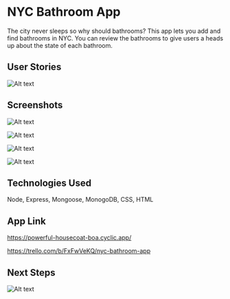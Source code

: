 # NYC Bathroom App
The city never sleeps so why should bathrooms? This app lets you add and find bathrooms in NYC. You can review the bathrooms to give users a heads up about the state of each bathroom.

## User Stories
![Alt text](https://i.imgur.com/UQQDJAW.png)

## Screenshots
![Alt text](https://i.imgur.com/GzVQYcg.png)


![Alt text](https://i.imgur.com/xSxBIKE.png)


![Alt text](https://i.imgur.com/GTuhC1U.png)


![Alt text](https://i.imgur.com/HDwJtYy.png)

## Technologies Used
Node, Express, Mongoose, MonogoDB, CSS, HTML


## App Link
https://powerful-housecoat-boa.cyclic.app/


https://trello.com/b/FxFwVeKQ/nyc-bathroom-app

## Next Steps
![Alt text](https://i.imgur.com/dWXK5Jg.png)